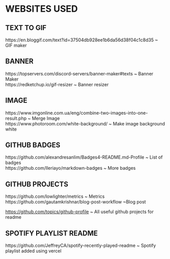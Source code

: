 # WEBSITES USED 

<h2>TEXT TO GIF</h2>  
https://en.bloggif.com/text?id=37504db928ee1b6da56d38f04c1c8d35 ~ GIF maker</br>

<h2>BANNER</h2>
https://topservers.com/discord-servers/banner-maker#texts ~ Banner Maker</br>
https://redketchup.io/gif-resizer ~ Banner resizer </br>

<h2>IMAGE</h2>
https://www.imgonline.com.ua/eng/combine-two-images-into-one-result.php ~ Merge Image </br>
https://www.photoroom.com/white-background/ ~ Make image background white</br>

<h2>GITHUB BADGES</h2>
https://github.com/alexandresanlim/Badges4-README.md-Profile ~ List of badges </br>
https://github.com/Ileriayo/markdown-badges ~ More badges </br>

<h2>GITHUB PROJECTS</h2>
https://github.com/lowlighter/metrics ~ Metrics</br>
https://github.com/gautamkrishnar/blog-post-workflow ~Blog post</br>

https://github.com/topics/github-profile ~ All useful github projects for readme

<h2>SPOTIFY PLAYLIST README</h2>
https://github.com/JeffreyCA/spotify-recently-played-readme ~ Spotify playlist added using vercel
